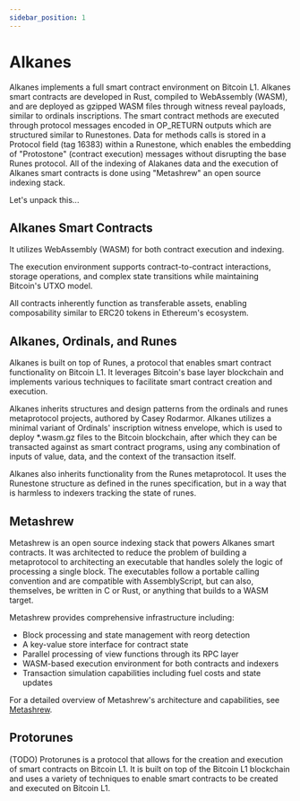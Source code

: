 ```yaml
---
sidebar_position: 1
---
```


# Alkanes

Alkanes implements a full smart contract environment on Bitcoin L1. Alkanes smart contracts are developed in Rust, compiled to WebAssembly (WASM), and are deployed as gzipped WASM files through witness reveal payloads, similar to ordinals inscriptions. The smart contract methods are executed through protocol messages encoded in OP_RETURN outputs which are structured similar to Runestones. Data for methods calls is stored in a Protocol field (tag 16383) within a Runestone, which enables the embedding of "Protostone" (contract execution) messages without disrupting the base Runes protocol. All of the indexing of Alakanes data and the execution of Alkanes smart contracts is done using "Metashrew" an open source indexing stack.

Let's unpack this...

## Alkanes Smart Contracts

It utilizes WebAssembly (WASM) for both contract execution and indexing.

The execution environment supports contract-to-contract interactions, storage operations, and complex state transitions while maintaining Bitcoin's UTXO model.

All contracts inherently function as transferable assets, enabling composability similar to ERC20 tokens in Ethereum's ecosystem.

## Alkanes, Ordinals, and Runes

Alkanes is built on top of Runes, a protocol that enables smart contract functionality on Bitcoin L1. It leverages Bitcoin's base layer blockchain and implements various techniques to facilitate smart contract creation and execution.

Alkanes inherits structures and design patterns from the ordinals and runes metaprotocol projects, authored by Casey Rodarmor. Alkanes utilizes a minimal variant of Ordinals' inscription witness envelope, which is used to deploy \*.wasm.gz files to the Bitcoin blockchain, after which they can be transacted against as smart contract programs, using any combination of inputs of value, data, and the context of the transaction itself.

Alkanes also inherits functionality from the Runes metaprotocol. It uses the Runestone structure as defined in the runes specification, but in a way that is harmless to indexers tracking the state of runes.

## Metashrew

Metashrew is an open source indexing stack that powers Alkanes smart contracts. It was architected to reduce the problem of building a metaprotocol to architecting an executable that handles solely the logic of processing a single block. The executables follow a portable calling convention and are compatible with AssemblyScript, but can also, themselves, be written in C or Rust, or anything that builds to a WASM target.

Metashrew provides comprehensive infrastructure including:

- Block processing and state management with reorg detection
- A key-value store interface for contract state
- Parallel processing of view functions through its RPC layer
- WASM-based execution environment for both contracts and indexers
- Transaction simulation capabilities including fuel costs and state updates

For a detailed overview of Metashrew's architecture and capabilities, see [Metashrew](./metashrew.md).

## Protorunes

(TODO)
Protorunes is a protocol that allows for the creation and execution of smart contracts on Bitcoin L1. It is built on top of the Bitcoin L1 blockchain and uses a variety of techniques to enable smart contracts to be created and executed on Bitcoin L1.
